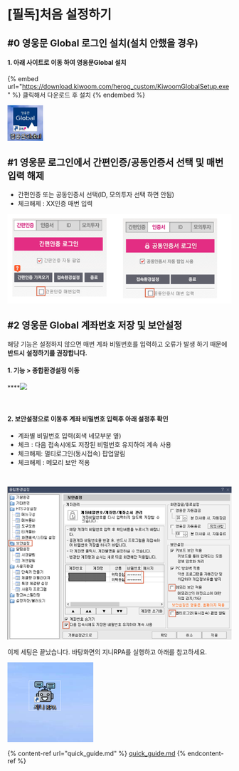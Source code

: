 # \[필독]처음 설정하기

## #0 영웅문 Global 로그인 설치(설치 안했을 경우)

#### 1. 아래 사이트로 이동 하여 영웅문Global 설치

{% embed url="https://download.kiwoom.com/herog_custom/KiwoomGlobalSetup.exe" %}
클릭해서 다운로드 후 설치
{% endembed %}

![](<.gitbook/assets/image (31).png>)

## #1 영웅문 로그인에서 간편인증/공동인증서 선택 및  매번 입력 해제

* 간편인증 또는 공동인증서 선택(ID, 모의투자 선택 하면 안됨)
* 체크해제 : XX인증 매번 입력

![](<.gitbook/assets/image (106) (1).png>)

## #2 영웅문 Global 계좌번호 저장 및 보안설정

해당 기능은 설정하지 않으면 매번 계좌 비밀번호를 입력하고 오류가 발생 하기 때문에 **반드시** **설정하기를 권장합니다.**

#### **1. 기능 > 종합환경설정 이동**

****![](https://gblobscdn.gitbook.com/assets%2F-MZ-Y7H8lCWI22Yo\_bhV%2F-MZTEoY7sSwRc\_THQwd0%2F-MZTGyXVtpwwo9AEgjRl%2Fimage.png?alt=media\&token=3a700c3a-0ad7-4b80-83a9-74e623036405)

​

#### **2. 보안설정으로 이동후 계좌 비밀번호 입력후 아래 설정후 확인**

* 계좌별 비밀번호 입력(회색 네모부분 옆)
* 체크 : 다음 접속시에도 저장된 비밀번호 유지하여 계속 사용
* 체크해제: 멀티로그인(동시접속) 팝업알림
* 체크해제 :  메모리 보안 적용

[\
](https://fragilememor.gitbook.io/kskyj-rpa-kium/initial\_setting/init1)

![](<.gitbook/assets/image (105).png>)

이제 세팅은 끝났습니다. 바탕화면의 지니RPA를 실행하고 아래를 참고하세요.

![](<.gitbook/assets/image (102).png>)

{% content-ref url="quick_guide.md" %}
[quick\_guide.md](quick\_guide.md)
{% endcontent-ref %}
